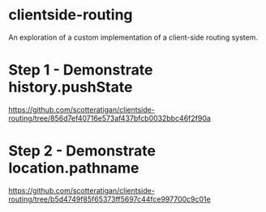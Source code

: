 # clientside-routing

An exploration of a custom implementation of a client-side routing system.

# Step 1 - Demonstrate history.pushState
https://github.com/scotteratigan/clientside-routing/tree/856d7ef40716e573af437bfcb0032bbc46f2f90a

# Step 2 - Demonstrate location.pathname
https://github.com/scotteratigan/clientside-routing/tree/b5d4749f85f65373ff5697c44fce997700c9c01e

